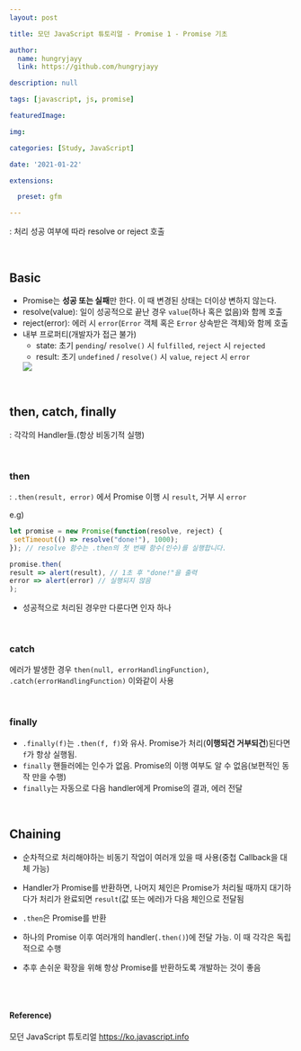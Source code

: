 ```yaml
---
layout: post

title: 모던 JavaScript 튜토리얼 - Promise 1 - Promise 기초

author: 
  name: hungryjayy
  link: https://github.com/hungryjayy

description: null

tags: [javascript, js, promise]

featuredImage: 

img: 

categories: [Study, JavaScript]

date: '2021-01-22'

extensions:

  preset: gfm

---
```


: 처리 성공 여부에 따라 resolve or reject 호출

<br>

## Basic
* Promise는 **성공 또는 실패**만 한다. 이 때 변경된 상태는 더이상 변하지 않는다.
* resolve(value): 일이 성공적으로 끝난 경우 `value`(하나 혹은 없음)와 함께 호출
* reject(error): 에러 시 `error`(`Error` 객체 혹은 `Error` 상속받은 객체)와 함께 호출
* 내부 프로퍼티(개발자가 접근 불가)
	* state: 초기 `pending`/ `resolve()` 시 `fulfilled`, `reject` 시 `rejected`
	* result: 초기 `undefined` / `resolve()` 시 `value`, `reject` 시 `error`
	<img src = "https://hungryjayy.github.io/assets/img/JavaScript/promise.png">

<br>

## then, catch, finally

: 각각의 Handler들.(항상 비동기적 실행)

<br>

### then
: `.then(result, error)` 에서 Promise 이행 시 `result`, 거부 시 `error`

e.g)
```typescript
let promise = new Promise(function(resolve, reject) {
 setTimeout(() => resolve("done!"), 1000); 
}); // resolve 함수는 .then의 첫 번째 함수(인수)를 실행합니다.

promise.then(
result => alert(result), // 1초 후 "done!"을 출력
error => alert(error) // 실행되지 않음 
);
```
- 성공적으로 처리된 경우만 다룬다면 인자 하나

<br>

### catch
에러가 발생한 경우 `then(null, errorHandlingFunction)`, `.catch(errorHandlingFunction)` 이와같이 사용

<br>

### finally
* `.finally(f)`는 `.then(f, f)`와 유사. Promise가 처리(**이행되건 거부되건**)된다면 `f`가 항상 실행됨.
* `finally` 핸들러에는 인수가 없음. Promise의 이행 여부도 알 수 없음(보편적인 동작 만을 수행)
* `finally`는 자동으로 다음 handler에게 Promise의 결과, 에러 전달

<br>

## Chaining
* 순차적으로 처리해야하는 비동기 작업이 여러개 있을 때 사용(중첩 Callback을 대체 가능)

* Handler가 Promise를 반환하면, 나머지 체인은 Promise가 처리될 때까지 대기하다가 처리가 완료되면 `result`(값 또는 에러)가 다음 체인으로 전달됨

* `.then`은 Promise를 반환

* 하나의 Promise 이후 여러개의 handler(`.then()`)에 전달 가능. 이 때 각각은 독립적으로 수행

* 추후 손쉬운 확장을 위해 항상 Promise를 반환하도록 개발하는 것이 좋음

<br><br>

#### Reference)

모던 JavaScript 튜토리얼 https://ko.javascript.info